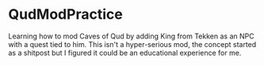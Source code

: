 # QudModPractice
Learning how to mod Caves of Qud by adding King from Tekken as an NPC with a quest tied to him.
This isn't a hyper-serious mod, the concept started as a shitpost but I figured it could be an educational experience for me.
